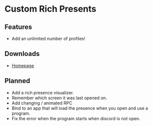 # Custom Rich Presents

## Features
- Add an unlimited number of profiles!

## Downloads
- [Homepage](https://legopitstop.weebly.com/download.html?id=discord_presence)

## Planned
<!-- https://discord.com/developers/applications/921125847782543391/rich-presence/visualizer -->
- Add a rich presence visualizer.
- Remember which screen it was last opened on.
- Add changing / animated RPC
- Bind to an app that will load the presence when you open and use a program.
- Fix the error when the program starts when discord is not open.
